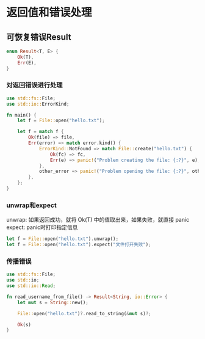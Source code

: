 # 返回值和错误处理

## 可恢复错误Result
```rs
enum Result<T, E> {
    Ok(T),
    Err(E),
}
```
### 对返回错误进行处理
```rs
use std::fs::File;
use std::io::ErrorKind;

fn main() {
    let f = File::open("hello.txt");

    let f = match f {
        Ok(file) => file,
        Err(error) => match error.kind() {
            ErrorKind::NotFound => match File::create("hello.txt") {
                Ok(fc) => fc,
                Err(e) => panic!("Problem creating the file: {:?}", e),
            },
            other_error => panic!("Problem opening the file: {:?}", other_error),
        },
    };
}
```

### unwrap和expect
unwrap: 如果返回成功，就将 Ok(T) 中的值取出来，如果失败，就直接 panic
expect: panic时打印指定信息
```rs
let f = File::open("hello.txt").unwrap();
let f = File::open("hello.txt").expect("文件打开失败");
```

### 传播错误
```rs
use std::fs::File;
use std::io;
use std::io::Read;

fn read_username_from_file() -> Result<String, io::Error> {
    let mut s = String::new();

    File::open("hello.txt")?.read_to_string(&mut s)?;

    Ok(s)
}
```